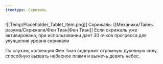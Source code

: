```yaml
---
itemtype: Скрижаль
---
```

![[Temp/Placeholder_Tablet_Item.png]]
Скрижаль: [[Механики/Тайны разума/Скрижали/Фен Тиан|Фен Тиан]]
Если скрижаль уже активирована, при использовании дает 30 очков прогресса для улучшения уровня скрижали

По слухам, коллекция Фен Тиан содержит огромную духовную силу, способную вызвать небесное пламя и выжечь девять небес.
